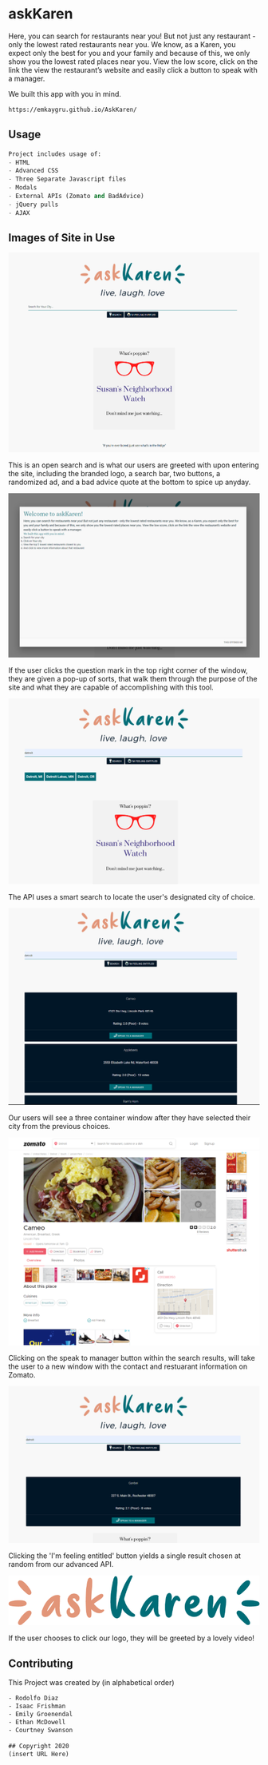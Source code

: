 # askKaren 

Here, you can search for restaurants near you! But not just any restaurant - only the lowest rated restaurants near you. We know, as a Karen, you expect only the best for you and your family and because of this, we only show you the lowest rated places near you. View the low score, click on the link the view the restaurant’s website and easily click a button to speak with a manager.

We built this app with you in mind.

```bash
https://emkaygru.github.io/AskKaren/
```

## Usage

```python
Project includes usage of: 
- HTML
- Advanced CSS
- Three Separate Javascript files
- Modals
- External APIs (Zomato and BadAdvice)
- jQuery pulls
- AJAX

```

## Images of Site in Use

![img](/assets/opensearch.png)

  This is an open search and is what our users are greeted with upon entering the site, including the branded logo, a search bar, two buttons, a randomized ad, and a bad advice quote at the bottom to spice up anyday. 

![img](/assets/welcomemodal.png)

  If the user clicks the question mark in the top right corner of the window, they are given a pop-up of sorts, that walk them through the purpose of the site and what they are capable of accomplishing with this tool. 

![img](/assets/smartsearchresults.png)

  The API uses a smart search to locate the user's designated city of choice. 

![img](/assets/topthreeresults.png)

  Our users will see a three container window after they have selected their city from the previous choices. 

![img](/assets/speaktomanagerlink.png)

  Clicking on the speak to manager button within the search results, will take the user to a new window with the contact and restuarant information on Zomato.


![EntitledImg](/assets/feelingEntitledsingleresult.png)

  Clicking the 'I'm feeling entitled' button yields a single result chosen at random from our advanced API.

![img](/assets/askKarenLogo.png)

  If the user chooses to click our logo, they will be greeted by a lovely video!


## Contributing
This Project was created by (in alphabetical order)
```
- Rodolfo Diaz 
- Isaac Frishman
- Emily Groenendal
- Ethan McDowell
- Courtney Swanson

## Copyright 2020
(insert URL Here)
